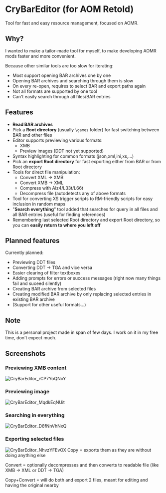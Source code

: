 # CryBarEditor (for AOM Retold)
Tool for fast and easy resource management, focused on AOMR.

## Why?
I wanted to make a tailor-made tool for myself, to make developing AOMR mods faster and more convenient.

Because other similar tools are too slow for iterating:
- Most support opening BAR archives one by one
- Opening BAR archives and searching through them is slow
- On every re-open, requires to select BAR and export paths again
- Not all formats are supported by one tool
- Can't easily search through all files/BAR entries

## Features
- **Read BAR archives**
- Pick a **Root directory** (usually `\games` folder) for fast switching between BAR and other files
- Editor supports previewing various formats:
  - XMB
  - Preview images (DDT not yet supported)
- Syntax highlighting for common formats (json,xml,ini,xs,...)
- Pick an **export Root directory** for fast exporting either from BAR or from Root directory
- Tools for direct file manipulation:
  - Convert XML -> XMB
  - Convert XMB -> XML
  - Compress with Alz4/L33t/L66t
  - Decompress file (autodetects any of above formats
- Tool for converting XS trigger scripts to RM-friendly scripts for easy inclusion in random maps
- "**Search everything**" tool added that searches for query in all files and all BAR entries (useful for finding references)
- Remembering last selected Root directory and export Root directory, so you can **easily return to where you left off**

## Planned features
Currently planned:
- Previewing DDT files
- Converting DDT -> TGA and vice versa
- Easier clearing of filter textboxes
- Adding prompts for errors or success messages (right now many things fail and suceed silently)
- Creating BAR archive from selected files
- Creating modified BAR archive by only replacing selected entries in existing BAR archive
- (Support for other useful formats...)

## Note
This is a personal project made in span of few days. I work on it in my free time, don't expect much.

## Screenshots
### Previewing XMB content
![CryBarEditor_rCP7YoQNoY](https://github.com/user-attachments/assets/1af49461-0d1d-41ab-a82e-4f70dbdb58f7)
### Previewing image
![CryBarEditor_MqdkEqNUit](https://github.com/user-attachments/assets/da732a48-cc53-4911-9ed1-5ab6b4ef23e8)
### Searching in everything
![CryBarEditor_D6fNnVhNxQ](https://github.com/user-attachments/assets/9725302b-0eb2-4710-bcfe-bf5593411c0c)
### Exporting selected files
![CryBarEditor_NhvzYFEvOX](https://github.com/user-attachments/assets/e8deca7e-f652-4d41-b388-e20e870ccd9e)
Copy = exports them as they are without doing anything else

Convert = optionally decompresses and then converts to readable file (like XMB -> XML or DDT -> TGA)

Copy+Convert = will do both and export 2 files, meant for editing and having the original nearby

